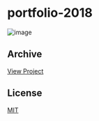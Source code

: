 # portfolio-2018

![image](https://github.com/mikeio/portfolio-2018/assets/7315707/1c878643-e06f-4923-8336-25d21c3f8eb2)

## Archive
[View Project](https://mikepeters.io/archive/portfolio-2018)

## License
[MIT](https://choosealicense.com/licenses/mit/)
